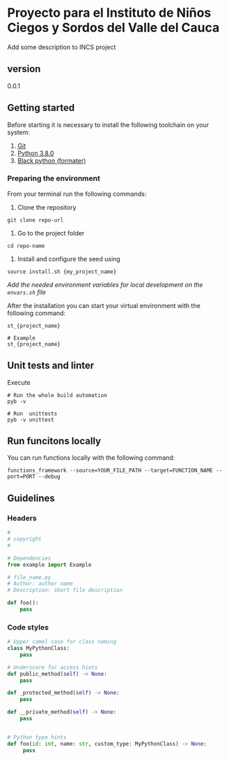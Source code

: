 # Proyecto para el Instituto de Niños Ciegos y Sordos del Valle del Cauca

Add some description to INCS project

## version

0.0.1

## Getting started

Before starting it is necessary to install the following toolchain on your system:

1. [Git](https://git-scm.com/)
2. [Python 3.8.0](https://www.python.org/downloads/release/python-380/)
3. [Black python (formater)](https://github.com/psf/black)

### Preparing the environment

From your terminal run the following commands:

1.  Clone the repository

```shell
git clone repo-url
```

1.  Go to the project folder

```shell
cd repo-name
```

1.  Install and configure the seed using

```shell
source install.sh {my_project_name}
```

_Add the needed environment variables for local development on the `envars.sh` file_

After the installation you can start your virtual environment with the following command:

```shell
st_{project_name}

# Example
st_{project_name}
```

## Unit tests and linter

Execute

```shell
# Run the whole build automation
pyb -v

# Run  unittests
pyb -v unittest

```

## Run funcitons locally

You can run functions locally with the following command:

```shell
functions_framework --source=YOUR_FILE_PATH --target=FUNCTION_NAME --port=PORT --debug
```

## Guidelines

### Headers

```python
#
# copyright
#

# Dependencies
from example import Example

# file_name.py
# Author: author name
# Description: short file description

def foo():
    pass

```

### Code styles

```python
# Upper camel case for class naming
class MyPythonClass:
    pass

# Underscore for access hints
def public_method(self) -> None:
    pass

def _protected_method(self) -> None:
    pass

def __private_method(self) -> None:
    pass


# Python type hints
def foo(id: int, name: str, custom_type: MyPythonClass) -> None:
     pass
```
